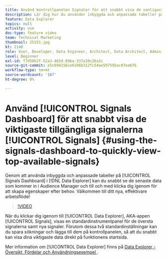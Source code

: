 ```yaml
---
title: Använd kontrollpanelen Signaler för att snabbt visa de vanligaste tillgängliga signalerna
description: Lär dig hur du använder inbyggda och anpassade tabeller på panelen Signals Dashboard i Datan Explorer. Du kan snabbt se de senaste data som kommer in i Audience Manager och till och med klicka dig igenom för att skapa egenskaper efter behov. Välkommen till ditt nya, effektivare arbetsflöde!
feature: Data Explorer
topics: null
activity: use
doc-type: feature video
team: Technical Marketing
thumbnail: 25151.jpg
kt: 2140
role: User, Developer, Data Engineer, Architect, Data Architect, Admin, Leader
level: Beginner
exl-id: f7d50b2f-52a3-465d-89ba-337a10c26a1c
source-git-commit: e5c694156ce6196b312fc54ae59755bac07ea676
workflow-type: tm+mt
source-wordcount: '167'
ht-degree: 0%

---
```


# Använd [!UICONTROL Signals Dashboard] för att snabbt visa de viktigaste tillgängliga signalerna [!UICONTROL Signals] {#using-the-signals-dashboard-to-quickly-view-top-available-signals}

Genom att använda inbyggda och anpassade tabeller på [!UICONTROL Signals Dashboard] i [!DNL Data Explorer] kan du snabbt se de senaste data som kommer in i Audience Manager och till och med klicka dig igenom för att skapa egenskaper efter behov. Välkommen till ditt nya, effektivare arbetsflöde!

>[!VIDEO](https://video.tv.adobe.com/v/25151/?quality=12)

När du klickar dig igenom till [!UICONTROL Data Explorer], AKA-appen [!UICONTROL Signals], visas en standardinstrumentpanel för de översta signalerna samt nya signaler. Förutom dessa två standardinställningar kan du spara sökningar och lägga till dem på kontrollpanelen, så att du snabbt kan visa dina viktigaste data direkt på funktionens startsida.

Mer information om [!UICONTROL Data Explorer] finns på [Data Explorer - Översikt, Fördelar och Användningsexempel ](https://experienceleague.adobe.com/docs/audience-manager/user-guide/features/data-explorer/data-explorer-overview.html?lang=sv-SE).

